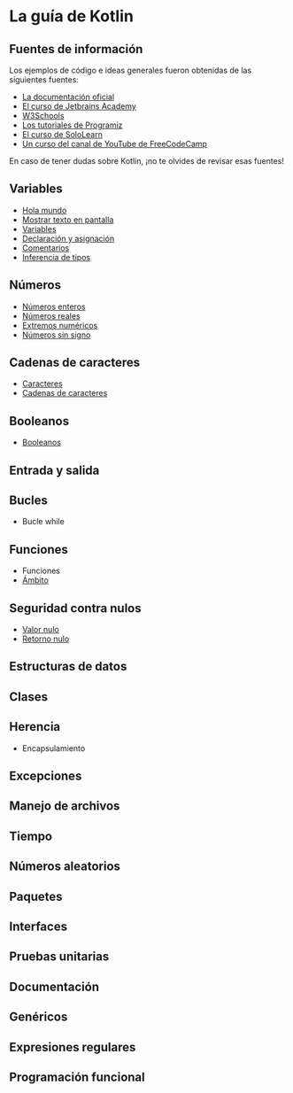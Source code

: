 # La guía de Kotlin

## Fuentes de información

Los ejemplos de código e ideas generales fueron obtenidas de las siguientes fuentes:

- [La documentación oficial](https://kotlinlang.org/docs/home.html)
- [El curso de Jetbrains Academy](https://hyperskill.org/tracks/18)
- [W3Schools](https://www.w3schools.com/kotlin/)
- [Los tutoriales de Programiz](https://www.programiz.com/kotlin-programming)
- [El curso de SoloLearn](https://www.sololearn.com/learning/1160)
- [Un curso del canal de YouTube de FreeCodeCamp](https://www.youtube.com/watch?v=F9UC9DY-vIU)

En caso de tener dudas sobre Kotlin, ¡no te olvides de revisar esas fuentes!

## Variables

- [Hola mundo](content/hola-mundo.md)
- [Mostrar texto en pantalla](content/mostrar-texto.md)
- [Variables](content/variables.md)
- [Declaración y asignación](content/declaracion-y-asignacion.md)
- [Comentarios](content/comentarios.md)
- [Inferencia de tipos](content/inferencia-de-tipos.md)

## Números

- [Números enteros](content/numeros-enteros.md)
- [Números reales](content/numeros-reales.md)
- [Extremos numéricos](content/extremos-numericos.md)
- [Números sin signo](content/numeros-sin-signo.md)

## Cadenas de caracteres

- [Caracteres](content/caracteres.md)
- [Cadenas de caracteres](content/string.md)

## Booleanos

- [Booleanos](content/booleanos.md)

## Entrada y salida

## Bucles

- Bucle while

## Funciones

- Funciones
- [Ámbito](content/ambito.md)

## Seguridad contra nulos

- [Valor nulo](content/nulo.md)
- [Retorno nulo](content/retorno-nulo.md)

## Estructuras de datos

## Clases

## Herencia

- Encapsulamiento

## Excepciones

## Manejo de archivos

## Tiempo

## Números aleatorios

## Paquetes

## Interfaces

## Pruebas unitarias

## Documentación

## Genéricos

## Expresiones regulares

## Programación funcional
